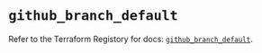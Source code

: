 # `github_branch_default`

Refer to the Terraform Registory for docs: [`github_branch_default`](https://registry.terraform.io/providers/integrations/github/5.27.0/docs/resources/branch_default).
